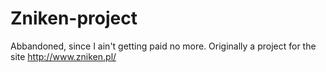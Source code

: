 # Zniken-project
Abbandoned, since I ain't getting paid no more.
Originally a project for the site <href>http://www.zniken.pl/</href>
